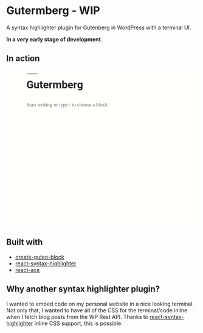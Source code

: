 #  Gutermberg - WIP
A syntax highlighter plugin for Gutenberg in WordPress with a terminal UI.

**In a very early stage of development**.

## In action
![gutemberg](https://github.com/shahin8r/gutermberg/blob/master/gutermberg.gif?raw=true)

## Built with
- [create-guten-block](https://github.com/ahmadawais/create-guten-block)
- [react-syntax-highlighter](https://github.com/conorhastings/react-syntax-highlighter)
- [react-ace](https://github.com/securingsincity/react-ace)

## Why another syntax highlighter plugin?
I wanted to embed code on my personal website in a nice looking terminal. Not only that, I wanted to have all of the CSS for the terminal/code inline when I fetch blog posts from the WP Rest API. Thanks to [react-syntax-highlighter](https://github.com/conorhastings/react-syntax-highlighter) inline CSS support, this is possible.